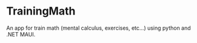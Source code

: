 # TrainingMath
 An app for train math (mental calculus, exercises, etc...) using python and .NET MAUI.
